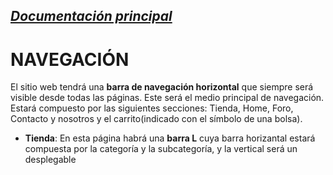 _[Documentación principal](/Documentacion.md)_
---

# NAVEGACIÓN

El sitio web tendrá una **barra de navegación horizontal** que siempre será visible desde todas las páginas. Este será el medio principal de navegación. Estará compuesto por las siguientes secciones: Tienda, Home, Foro, Contacto y nosotros y el carrito(indicado con el símbolo de una bolsa).

- **Tienda**: En esta página habrá una **barra L** cuya barra horizantal estará compuesta por la categoría y la subcategoría, y la vertical será un desplegable 
